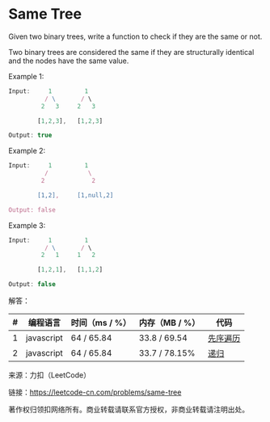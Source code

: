 # Same Tree

Given two binary trees, write a function to check if they are the same or not.

Two binary trees are considered the same if they are structurally identical and the nodes have the same value.

Example 1:

``` javascript
Input:     1         1
          / \       / \
         2   3     2   3

        [1,2,3],   [1,2,3]

Output: true
```

Example 2:

``` javascript
Input:     1         1
          /           \
         2             2

        [1,2],     [1,null,2]

Output: false
```

Example 3:

``` javascript
Input:     1         1
          / \       / \
         2   1     1   2

        [1,2,1],   [1,1,2]

Output: false
```

解答：

**#**|**编程语言**|**时间（ms / %）**|**内存（MB / %）**|**代码**
--|--|--|--|--
1|javascript|64 / 65.84|33.8 / 69.54|[先序遍历](./javascript/ac_v1.js)
2|javascript|64 / 65.84|33.7 / 78.15%|[递归](./javascript/ac_v2.js)

来源：力扣（LeetCode）

链接：https://leetcode-cn.com/problems/same-tree

著作权归领扣网络所有。商业转载请联系官方授权，非商业转载请注明出处。
